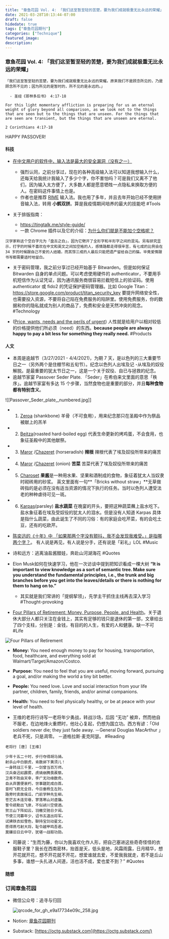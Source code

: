 ```yaml
---
title: "章鱼花园 Vol. 4: 「我们这至暂至轻的苦楚，要为我们成就极重无比永远的荣耀」" # remove yyyy-MM-dd prefix in the filename 
date: 2021-03-28T10:13:44-07:00
draft: false
hidedate: true 
tags: ["章鱼花园期刊"]
categories: ["Technique"]
featured_image:
description:
---
```


### 章鱼花园 Vol. 4: 「我们这至暂至轻的苦楚，要为我们成就极重无比永远的荣耀」


```
「我们这至暂至轻的苦楚，要为我们成就极重无比永远的荣耀。原来我们不是顾念所见的，乃是顾念所不见的；因为所见的是暂时的，所不见的是永远的。」

  - 圣经《哥林多后书》 4:17-18

For this light momentary affliction is preparing for us an eternal weight of glory beyond all comparison, as we look not to the things that are seen but to the things that are unseen. For the things that are seen are transient, but the things that are unseen are eternal.

2 Corinthians 4:17-18
```

HAPPY PASSOVER!

#### 科技
- [在中文用户的软件中，输入法是最大的安全漏洞（没有之一）](https://eddyemma.com/blog/2021/03/21/simplens8/)
	- 强烈认同，之前分享过，现在的各种高级输入法可以知道我想输入什么，还每天给我统计我输入了多少个字，你不害怕吗？可是我们又离不了他们，因为输入太方便了，大多数人都是愿意牺牲一点隐私来换取方便的人。在密码这件事情上也是。
	- 作者也是推荐 [RIME](https://rime.im/download/) 输入法。我也用了多年，并且去年开始已经不使用拼音输入法，转用 **小鹤双拼**。算是我疫情期间培养的最大的技能吧 #Tools 

- 关于排版指南： 
	- https://tingtalk.me/style-guide/
	- 一款 Chrome 插件以及它的介绍：[为什么你们就是不能加个空格呢？](https://chrome.google.com/webstore/detail/%E7%82%BA%E4%BB%80%E9%BA%BC%E4%BD%A0%E5%80%91%E5%B0%B1%E6%98%AF%E4%B8%8D%E8%83%BD%E5%8A%A0%E5%80%8B%E7%A9%BA%E6%A0%BC%E5%91%A2%EF%BC%9F/paphcfdffjnbcgkokihcdjliihicmbpd?hl=zh-CN)
	
```
汉学家称这个空白字元为「盘古之白」，因为它劈开了全形字和半形字之间的混沌。另有研究显示，打字的时候不喜欢在中文和英文之间加空格的人，感情路都走得很辛苦，有七成的比例会在 34 岁的时候跟自己不爱的人结婚，而其馀三成的人最后只能把遗产留给自己的猫。毕竟爱情跟书写都需要适时地留白。
```

- 关于密码管理，我之前分享过已经开始基于 Bitwarden。但是如何保证 Bitwarden 自身的单点问题。可以考虑使用硬件的 authenticator，不要用手机短信作为认证凭证，因为通讯服务商很容易拦截短信上的验证码。使用 authenticator 或 fido2 的凭证保护密码管理器。比如 Google Titan： https://store.google.com/product/titan_security_key  要提升网络安全性，也需要投入资源，不要将自己陷在免费服务的陷阱里。使用免费服务，你的数据和你的隐私就成为别人的商品了，免费和安全是天然冲突的观念。 #Technology 

- ([Price, wants, needs and the perils of urgent](https://seths.blog/2021/03/price-wants-needs-and-the-perils-of-urgent/)) 人性就是给用户以相对较低的价格提供他们所必须（need）的东西。**because people are always happy to pay a bit less for something they really need.** #Products

#### 人文

- 本周是逾越节（3/27/2021 - 4/4/2021)，为期 7 天，是以色列的三大重要节日之一（另外两个是住棚节和五旬节）。纪念以色列人出埃及记 -从埃及的奴役解脱。是最重要的犹太节日之一，这是一个关于奴役、自已与拯救的纪念。
- 逾越节家宴 Passover Seder Plate. 「Seder」在希伯来文里面的意思「秩序」。逾越节家宴有多达 15 个步骤，当然食物也是重要的部分，并且**每种食物都有特别含义**。

![[Passover_Seder_plate,_numbered.jpg]]

- 1. [Zeroa](https://en.wikipedia.org/wiki/Zeroa) (shankbone) 羊骨（不可食用），用来纪念那只在圣殿中作为祭品被献上的羔羊
- 2. [Beitza](https://en.wikipedia.org/wiki/Beitza "Beitza")(roasted hard-boiled egg)  代表生命更新的烤鸡蛋，不会食用，也象征圣殿中的其他献祭。
- 3. [Maror](https://en.wikipedia.org/wiki/Maror "Maror") /[Chazeret](https://en.wikipedia.org/wiki/Chazeret "Chazeret") (horseradish)   **辣根** 辣根代表了埃及奴役所带来的痛苦
- 4. [Maror](https://en.wikipedia.org/wiki/Maror "Maror") /[Chazeret](https://en.wikipedia.org/wiki/Chazeret) (onion)  **苦菜** 苦菜代表了埃及奴役所带来的痛苦
- 5. [Charoset](https://en.wikipedia.org/wiki/Charoset "Charoset") **果酱**是一种用水果、坚果和酒制成的食物，象征着犹太人当奴隶时砌砖用的砂浆。 英文里面有一句**「Bricks without straw」**无草做砖指的是必须在没有适当资源的情况下执行的任务。当时以色列人遭受法老的种种虐待可见一斑。
- 6. [Karpas](https://en.wikipedia.org/wiki/Karpas "Karpas")(parsley) **盐水蔬菜** 在晚宴的开头，要把这种蔬菜蘸上盐水吃下。盐水象征着在埃及受奴役的犹太人的泪水。但是没有人知道 Karpas 具体是指什么蔬菜，由此诞生了不同的习俗：有的家庭会吃芹菜，有的会吃土豆，还有的吃欧芹。
	

- [陈奕迅的《十年》中 「如果那两个字没有颤抖，我不会发现我难受。」是指哪两个字？](https://www.zhihu.com/question/314789492)。 有人说是再见，有人说是分手，还有说是「彩礼」LOL #Music 

- 诗和远方：逃离油盐酱醋娃，奔赴山河湖海花  #Quotes 

- Elon Musk如何在快速学习，他在一次访谈中提到把知识看成一棵大树 **“It is important to view knowledge as a sort of semantic tree. Make sure you understand the fundamental principles, i.e., the trunk and big branches before you get into the leaves/details or there is nothing for them to hang on to.”**
	- 其实就是我们常讲的「提纲挈领」，先学主干抓住主线再去深入学习 #Thought-provoking 


- [Four Pillars of Retirement: Money, Purpose, People, and Health](https://www.mymoneyblog.com/four-pillars-of-retirement-money-purpose-relationships-health.html)。关于退休大部分人都只关注在金钱上，其实有足够的钱只是退休的第一部，文章给出了四个支柱，分别是：金钱，有目的的人生，有爱的人和健康。缺一不可 #Life
 
![Four Pillars of Retirement](https://www.mymoneyblog.com/wordpress/wp-content/uploads/2021/03/four_retirement.gif)
-   **Money:** You need enough money to pay for housing, transportation, food, healthcare, and everything sold at Walmart/Target/Amazon/Costco.
-   **Purpose:** You need to feel that you are useful, moving forward, pursuing a goal, and/or making the world a tiny bit better.
-   **People:** You need love. Love and social interaction from your life partner, children, family, friends, and/or animal companions.
-   **Health:** You need to feel physically healthy, or be at peace with your level of health.


- 王维的老将行诗写一老将年少勇战，转战沙场，后因 “无功” 被弃，然而他自不服老，在边地烽火重燃时，他壮心复起，仍想为国立功。西方有谚：「Old soldiers never die; they just fade away. －General Douglas MacArthur 」 老兵不死，只是凋零。 －道格拉斯·麦克阿瑟。  #Reading 

```
老将行 [唐] [王维]

少年十五二十时，步行夺得胡马骑。  
射杀山中白额虎，肯数邺下黄须儿！  
一身转战三千里，一剑曾当百万师。
汉兵奋迅如霹雳，虏骑崩腾畏蒺藜。  
卫青不败由天幸，李广无功缘数奇。  
自从弃置便衰朽，世事蹉跎成白首。  
昔时飞箭无全目，今日垂杨生左肘。  
路旁时卖故侯瓜，门前学种先生柳。  
苍茫古木连穷巷，寥落寒山对虚牖。  
誓令疏勒出飞泉，不似颍川空使酒。  
贺兰山下阵如云，羽檄交驰日夕闻。  
节使三河募年少，诏书五道出将军。  
试拂铁衣如雪色，聊持宝剑动星文。  
愿得燕弓射大将，耻令越甲鸣吾君。  
莫嫌旧日云中守，犹堪一战取功勋。
```

- 司藤说：“生而为藤，你以为我喜欢化作人形，把自己塞进这些奇奇怪怪的衣服鞋子里？我长在西南密林，抬首是天，低头是地，风霜雨露，日月精华，想开花就开花，想不开花就不开花，想爱谁就去爱，不爱我我就走，若不是丘山多事，谁想一头扎进人间道，活也活不成，爱也爱不到？” #Quotes 

#### 随想


### 订阅章鱼花园

- 微信公众号：追寻与归回

    ![qrcode_for_gh_e9a17734e09c_258.jpg](/assets/images/2021/qrcode_for_gh_e9a17734e09c_258.jpg)


- Notion: [章鱼花园期刊](https://www.notion.so/9012ebf6c9f94d699484e087752f54e4)
- Substack: [https://octg.substack.com](https://octg.substack.com/)
